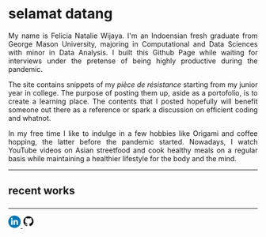<h1> selamat datang </h1>

<p align = "justify"> My name is Felicia Natalie Wijaya. I'm an Indoensian fresh graduate from George Mason University, majoring in Computational and Data Sciences with minor in Data Analysis. I built this Github Page while waiting for interviews under the pretense of being highly productive during the pandemic. </p>

<p align = "justify"> The site contains snippets of my <i>pièce de résistance</i> starting from my junior year in college. The purpose of posting them up, aside as a portofolio, is to create a learning place. The contents that I posted hopefully will benefit someone out there as a reference or spark a discussion on efficient coding and whatnot. </p>

<p align = "justify"> In my free time I like to indulge in a few hobbies like Origami and coffee hopping, the latter before the pandemic started. Nowadays, I watch YouTube videos on Asian streetfood and cook healthy meals on a regular basis while maintaining a healthier lifestyle for the body and the mind. </p>

<hr>

<h2> recent works </h2>

<h3> <a href = "https://project-dmaestro.github.io/data-interview-qs/" target = "_blank"> </h3>

<hr>

<p align = "left">
  <a href = "https://www.linkedin.com/in/fwijaya/" target = "_blank"> <img src = "images/linkedin-logo.png" width = "25" height = "25"> </a>
  <a href = "https://github.com/project-dmaestro" target = "_blank"> <img src = "images/github-logo.png" width = "25" height = "25"> </a>
</p>
